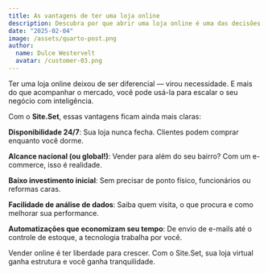 ```yaml
---
title: As vantagens de ter uma loja online
description: Descubra por que abrir uma loja online é uma das decisões mais inteligentes para quem quer crescer no mundo dos negócios digitais.
date: "2025-02-04"
image: /assets/quarto-post.png
author:
  name: Dulce Westervelt
  avatar: /customer-03.png
---
```


Ter uma loja online deixou de ser diferencial — virou necessidade. E mais do que acompanhar o mercado, você pode usá-la para escalar o seu negócio com inteligência.

Com o **Site.Set**, essas vantagens ficam ainda mais claras:

**Disponibilidade 24/7**: Sua loja nunca fecha. Clientes podem comprar enquanto você dorme.

**Alcance nacional (ou global!)**: Vender para além do seu bairro? Com um e-commerce, isso é realidade.

**Baixo investimento inicial**: Sem precisar de ponto físico, funcionários ou reformas caras.

**Facilidade de análise de dados**: Saiba quem visita, o que procura e como melhorar sua performance.

**Automatizações que economizam seu tempo**: De envio de e-mails até o controle de estoque, a tecnologia trabalha por você.

Vender online é ter liberdade para crescer. Com o Site.Set, sua loja virtual ganha estrutura e você ganha tranquilidade.
